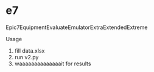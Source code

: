 # e7
Epic7EquipmentEvaluateEmulatorExtraExtendedExtreme

Usage
  1. fill data.xlsx
  2. run v2.py
  3. waaaaaaaaaaaaaait for results
